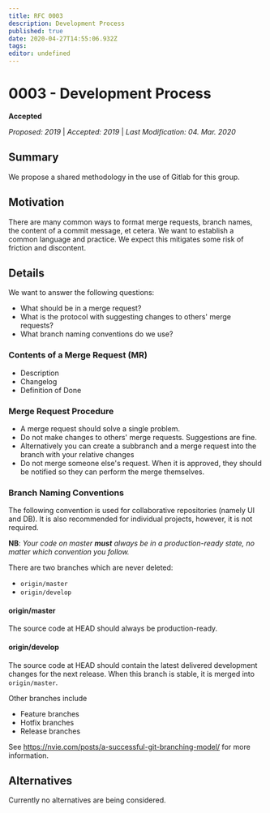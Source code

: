```yaml
---
title: RFC 0003
description: Development Process
published: true
date: 2020-04-27T14:55:06.932Z
tags: 
editor: undefined
---
```


# 0003 - Development Process
**Accepted** 

*Proposed: 2019* | *Accepted: 2019* | *Last Modification: 04. Mar. 2020*

## Summary
We propose a shared methodology in the use of Gitlab for this group.

## Motivation
There are many common ways to format merge requests, branch names, the content of a commit message, et cetera. We want to establish a common language and practice.
We expect this mitigates some risk of friction and discontent.

## Details

We want to answer the following questions:
- What should be in a merge request?
- What is the protocol with suggesting changes to others' merge requests?
- What branch naming conventions do we use?

### Contents of a Merge Request (MR)
- Description
- Changelog
- Definition of Done

### Merge Request Procedure
- A merge request should solve a single problem.
- Do not make changes to others' merge requests. Suggestions are fine.
 - Alternatively you can create a subbranch and a merge request into the branch with your relative changes
- Do not merge someone else's request. When it is approved, they should be notified so they can perform the merge themselves.

### Branch Naming Conventions
The following convention is used for collaborative repositories (namely UI and DB). It is also recommended for individual projects, however, it is not required.

**NB**: _Your code on master **must** always be in a production-ready state, no matter which convention you follow._


There are two branches which are never deleted:
- `origin/master`
- `origin/develop`

#### origin/master
The source code at HEAD should always be production-ready.

#### origin/develop
The source code at HEAD should contain the latest delivered development changes for the next release. When this branch is stable, it is merged into `origin/master`.

Other branches include
- Feature branches
- Hotfix branches
- Release branches

See https://nvie.com/posts/a-successful-git-branching-model/ for more information.

## Alternatives
Currently no alternatives are being considered.
